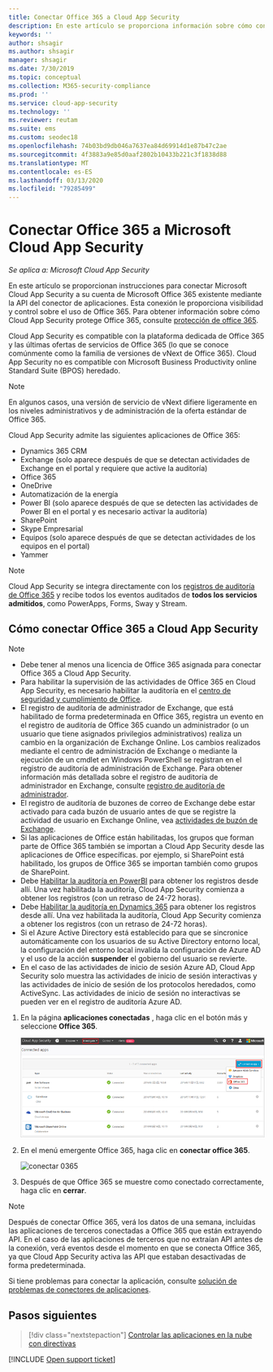 ```yaml
---
title: Conectar Office 365 a Cloud App Security
description: En este artículo se proporciona información sobre cómo conectar Office 365 a Cloud App Security mediante el conector de API para la visibilidad y el control del uso.
keywords: ''
author: shsagir
ms.author: shsagir
manager: shsagir
ms.date: 7/30/2019
ms.topic: conceptual
ms.collection: M365-security-compliance
ms.prod: ''
ms.service: cloud-app-security
ms.technology: ''
ms.reviewer: reutam
ms.suite: ems
ms.custom: seodec18
ms.openlocfilehash: 74b03bd9db046a7637ea84d69914d1e87b47c2ae
ms.sourcegitcommit: 4f3883a9e85d0aaf2802b10433b221c3f1838d88
ms.translationtype: MT
ms.contentlocale: es-ES
ms.lasthandoff: 03/13/2020
ms.locfileid: "79285499"
---
```

# <a name="connect-office-365-to-microsoft-cloud-app-security"></a>Conectar Office 365 a Microsoft Cloud App Security

*Se aplica a: Microsoft Cloud App Security*

En este artículo se proporcionan instrucciones para conectar Microsoft Cloud App Security a su cuenta de Microsoft Office 365 existente mediante la API del conector de aplicaciones. Esta conexión le proporciona visibilidad y control sobre el uso de Office 365. Para obtener información sobre cómo Cloud App Security protege Office 365, consulte [protección de office 365](protect-office-365.md).
  
Cloud App Security es compatible con la plataforma dedicada de Office 365 y las últimas ofertas de servicios de Office 365 (lo que se conoce comúnmente como la familia de versiones de vNext de Office 365).  Cloud App Security no es compatible con Microsoft Business Productivity online Standard Suite (BPOS) heredado.

> [!NOTE]
> En algunos casos, una versión de servicio de vNext difiere ligeramente en los niveles administrativos y de administración de la oferta estándar de Office 365.

Cloud App Security admite las siguientes aplicaciones de Office 365:

- Dynamics 365 CRM
- Exchange (solo aparece después de que se detectan actividades de Exchange en el portal y requiere que active la auditoría)
- Office 365
- OneDrive
- Automatización de la energía
- Power BI (solo aparece después de que se detecten las actividades de Power BI en el portal y es necesario activar la auditoría)
- SharePoint
- Skype Empresarial
- Equipos (solo aparece después de que se detectan actividades de los equipos en el portal)
- Yammer

> [!NOTE]
> Cloud App Security se integra directamente con los [registros de auditoría de Office 365](https://docs.microsoft.com/microsoft-365/compliance/detailed-properties-in-the-office-365-audit-log?view=o365-worldwide) y recibe todos los eventos auditados de **todos los servicios admitidos**, como PowerApps, Forms, Sway y Stream.

## <a name="how-to-connect-office-365-to-cloud-app-security"></a>Cómo conectar Office 365 a Cloud App Security  

> [!NOTE]
>
>- Debe tener al menos una licencia de Office 365 asignada para conectar Office 365 a Cloud App Security.
>- Para habilitar la supervisión de las actividades de Office 365 en Cloud App Security, es necesario habilitar la auditoría en el [centro de seguridad y cumplimiento de Office](https://support.microsoft.com/help/4026501/office-auditing-in-office-365-for-admins).
>- El registro de auditoría de administrador de Exchange, que está habilitado de forma predeterminada en Office 365, registra un evento en el registro de auditoría de Office 365 cuando un administrador (o un usuario que tiene asignados privilegios administrativos) realiza un cambio en la organización de Exchange Online. Los cambios realizados mediante el centro de administración de Exchange o mediante la ejecución de un cmdlet en Windows PowerShell se registran en el registro de auditoría de administración de Exchange. Para obtener información más detallada sobre el registro de auditoría de administrador en Exchange, consulte [registro de auditoría de administrador](https://docs.microsoft.com/exchange/security-and-compliance/exchange-auditing-reports/view-administrator-audit-log).
>- El registro de auditoría de buzones de correo de Exchange debe estar activado para cada buzón de usuario antes de que se registre la actividad de usuario en Exchange Online, vea [actividades de buzón de Exchange](https://support.office.com/article/Search-the-audit-log-in-the-Office-365-Security-Compliance-Center-0d4d0f35-390b-4518-800e-0c7ec95e946c).
>- Si las aplicaciones de Office están habilitadas, los grupos que forman parte de Office 365 también se importan a Cloud App Security desde las aplicaciones de Office específicas. por ejemplo, si SharePoint está habilitado, los grupos de Office 365 se importan también como grupos de SharePoint.
>- Debe [Habilitar la auditoría en PowerBI](https://powerbi.microsoft.com/documentation/powerbi-admin-auditing/) para obtener los registros desde allí. Una vez habilitada la auditoría, Cloud App Security comienza a obtener los registros (con un retraso de 24-72 horas).
>- Debe [Habilitar la auditoría en Dynamics 365](https://docs.microsoft.com/dynamics365/customer-engagement/admin/enable-use-comprehensive-auditing#enable-auditing) para obtener los registros desde allí. Una vez habilitada la auditoría, Cloud App Security comienza a obtener los registros (con un retraso de 24-72 horas).
>- Si el Azure Active Directory está establecido para que se sincronice automáticamente con los usuarios de su Active Directory entorno local, la configuración del entorno local invalida la configuración de Azure AD y el uso de la acción **suspender** el gobierno del usuario se revierte.
>- En el caso de las actividades de inicio de sesión Azure AD, Cloud App Security solo muestra las actividades de inicio de sesión interactivas y las actividades de inicio de sesión de los protocolos heredados, como ActiveSync. Las actividades de inicio de sesión no interactivas se pueden ver en el registro de auditoría Azure AD.

1. En la página **aplicaciones conectadas** , haga clic en el botón más y seleccione **Office 365**.

    ![conectar 0365](media/connect-0365.png)

2. En el menú emergente Office 365, haga clic en **conectar office 365**.

    ![conectar 0365](media/office-connect.png)

3. Después de que Office 365 se muestre como conectado correctamente, haga clic en **cerrar**.

> [!NOTE]
> Después de conectar Office 365, verá los datos de una semana, incluidas las aplicaciones de terceros conectadas a Office 365 que están extrayendo API. En el caso de las aplicaciones de terceros que no extraían API antes de la conexión, verá eventos desde el momento en que se conecta Office 365, ya que Cloud App Security activa las API que estaban desactivadas de forma predeterminada.

Si tiene problemas para conectar la aplicación, consulte [solución de problemas de conectores de aplicaciones](troubleshooting-api-connectors-using-error-messages.md).

## <a name="next-steps"></a>Pasos siguientes

> [!div class="nextstepaction"]
> [Controlar las aplicaciones en la nube con directivas](control-cloud-apps-with-policies.md)

[!INCLUDE [Open support ticket](includes/support.md)]
